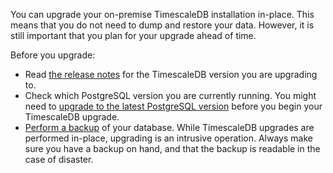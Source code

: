 You can upgrade your on-premise TimescaleDB installation in-place. This means
that you do not need to dump and restore your data. However, it is still
important that you plan for your upgrade ahead of time.

Before you upgrade:

*   Read [the release notes][relnotes] for the TimescaleDB version you are
    upgrading to.
*   Check which PostgreSQL version you are currently running. You might need to
    [upgrade to the latest PostgreSQL version][upgrade-pg]
    before you begin your TimescaleDB upgrade.
*   [Perform a backup][backup] of your database. While TimescaleDB
    upgrades are performed in-place, upgrading is an intrusive operation. Always
    make sure you have a backup on hand, and that the backup is readable in the
    case of disaster.

[relnotes]: /timescaledb/:currentVersion:/overview/release-notes/
[upgrade-pg]: /timescaledb/:currentVersion:/how-to-guides/upgrades/upgrade-pg/
[backup]: /timescaledb/:currentVersion:/how-to-guides/backup-and-restore/
